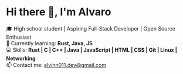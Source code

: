 # Hi there 👋, I'm Alvaro

🎓 High school student | Aspiring Full-Stack Developer | Open Source Enthusiast  
🌱 Currently learning: **Rust, Java, JS**  
💻 Skills: **Rust | C | C++ | Java | JavaScript | HTML | CSS | Git | Linux | Networking**  
📫 Contact me: [alvinn011.dev@gmail.com](mailto:alvinn011.dev@gmail.com) 

<!--
**alvinn011/alvinn011** is a ✨ _special_ ✨ repository because its `README.md` (this file) appears on your GitHub profile.

Here are some ideas to get you started:

- 🔭 I’m currently working on ...
- 🌱 I’m currently learning ...
- 👯 I’m looking to collaborate on ...
- 🤔 I’m looking for help with ...
- 💬 Ask me about ...
- 📫 How to reach me: ...
- 😄 Pronouns: ...
- ⚡ Fun fact: ...
-->
